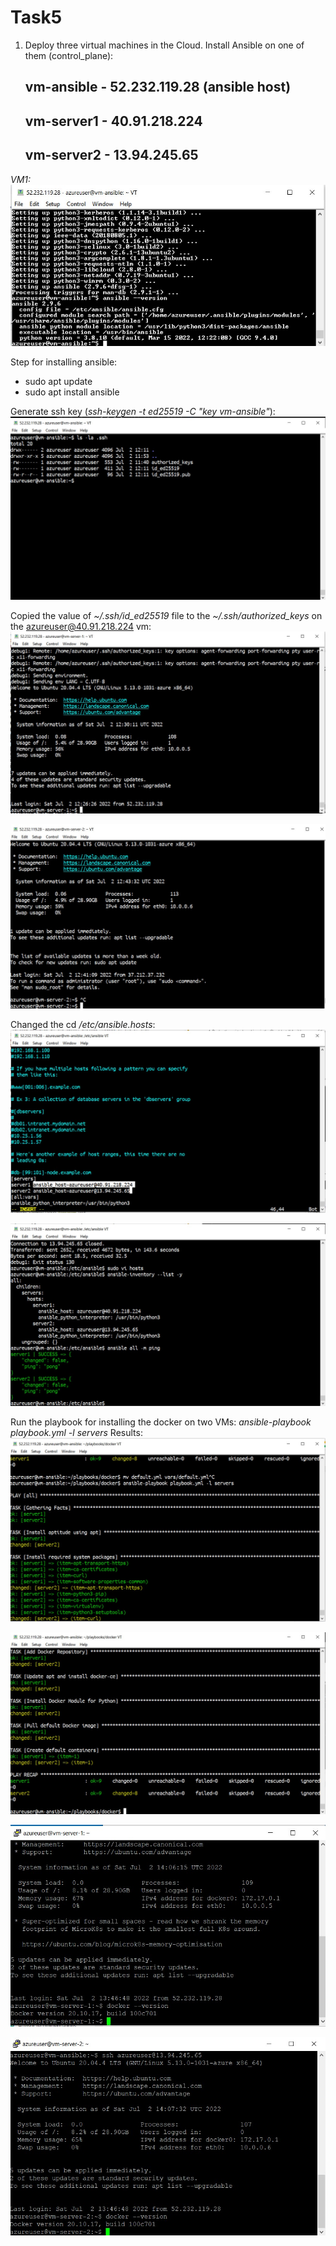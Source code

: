 # Task5 #

1. Deploy three virtual machines in the Cloud. Install Ansible on one of them (control_plane):
   ## vm-ansible - 52.232.119.28 (ansible host) ##
   ## vm-server1 - 40.91.218.224 ##
   ## vm-server2 - 13.94.245.65 ##

*VM1:* 
![vm1](./images/Screenshot_1.jpg)

Step for installing ansible:

- sudo apt update
- sudo apt install ansible

Generate ssh key (*ssh-keygen -t ed25519 -C "key vm-ansible"*): 
![ssh-vm1](./images/Screenshot_2.jpg)

Copied the value of *~/.ssh/id_ed25519* file to the *~/.ssh/authorized_keys* on the azureuser@40.91.218.224 vm:
![check-vm1](./images/Screenshot_3.jpg)

![check-vm2](./images/Screenshot_4.jpg)

Changed the cd */etc/ansible.hosts*:
![hosts1](./images/Screenshot_5.jpg)

![hosts2](./images/Screenshot_6.jpg)

Run the playbook for installing the docker on two VMs: *ansible-playbook playbook.yml -l servers*
Results:
![hosts12](./images/Screenshot_7.jpg)

![hosts12withdocker](./images/Screenshot_8.jpg)

![vm-server-1](./images/Screenshot_9.jpg)

![vm-server-2](./images/Screenshot_10.jpg)